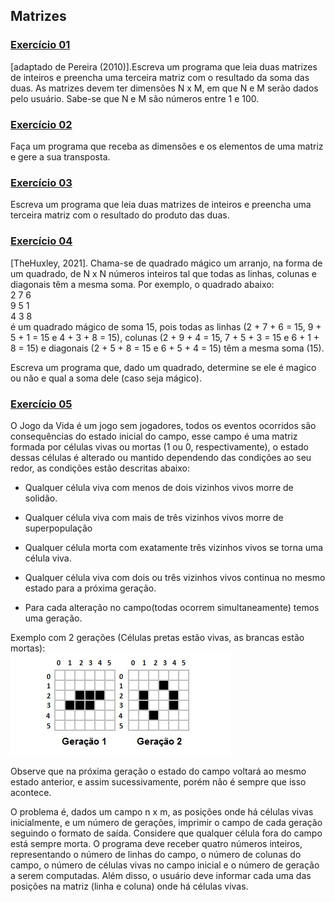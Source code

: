 ## Matrizes

### [Exercício 01](https://github.com/LucasDSL/MATA57-LAB1/blob/baccceeb574cc6d32ca76863c2ba27ab1719af0c/05%20Matrizes/e1.c)

[adaptado de Pereira (2010)].Escreva um programa que leia duas matrizes de inteiros e preencha uma terceira matriz com o resultado da soma das duas. As matrizes devem ter dimensões N x M, em que N e M serão dados pelo usuário. Sabe-se que N e M são números entre 1 e 100.

### [Exercício 02](https://github.com/LucasDSL/MATA57-LAB1/blob/baccceeb574cc6d32ca76863c2ba27ab1719af0c/05%20Matrizes/e2.c)

Faça um programa que receba as dimensões e os elementos de uma matriz e gere a sua transposta.

### [Exercício 03](https://github.com/LucasDSL/MATA57-LAB1/blob/baccceeb574cc6d32ca76863c2ba27ab1719af0c/05%20Matrizes/e3.c)

Escreva um programa que leia duas matrizes de inteiros e preencha uma terceira matriz com o resultado do produto das duas.

### [Exercício 04](https://github.com/LucasDSL/MATA57-LAB1/blob/baccceeb574cc6d32ca76863c2ba27ab1719af0c/05%20Matrizes/e4.c)

[TheHuxley, 2021]. Chama-se de quadrado mágico um arranjo, na forma de um quadrado, de N x N números inteiros tal que todas as linhas, colunas e diagonais têm a mesma soma. Por exemplo, o quadrado abaixo:<br>
2 7 6<br>
9 5 1<br>
4 3 8<br>
é um quadrado mágico de soma 15, pois todas as linhas (2 + 7 + 6 = 15, 9 + 5 + 1 = 15 e 4 + 3 + 8 = 15), colunas (2 + 9 + 4 = 15, 7 + 5 + 3 = 15 e 6 + 1 + 8 = 15) e diagonais (2 + 5 + 8 = 15 e 6 + 5 + 4 = 15) têm a mesma soma (15).<br>

Escreva um programa que, dado um quadrado, determine se ele é magico ou não e qual a soma dele (caso seja mágico).

### [Exercício 05](https://github.com/LucasDSL/MATA57-LAB1/blob/baccceeb574cc6d32ca76863c2ba27ab1719af0c/05%20Matrizes/e5.c)

O Jogo da Vida é um jogo sem jogadores, todos os eventos ocorridos são consequências do estado inicial do campo, esse campo é uma matriz formada por células vivas ou mortas (1 ou 0, respectivamente), o estado dessas células é alterado ou mantido dependendo das condições ao seu redor, as condições estão descritas abaixo:<br>

- Qualquer célula viva com menos de dois vizinhos vivos morre de solidão.

- Qualquer célula viva com mais de três vizinhos vivos morre de superpopulação

- Qualquer célula morta com exatamente três vizinhos vivos se torna uma célula viva.

- Qualquer célula viva com dois ou três vizinhos vivos continua no mesmo estado para a próxima geração.

- Para cada alteração no campo(todas ocorrem simultaneamente) temos uma geração.

Exemplo com 2 gerações (Células pretas estão vivas, as brancas estão mortas):<br>
<img src="./img_geracoes.png">

Observe que na próxima geração o estado do campo voltará ao mesmo estado anterior, e assim sucessivamente, porém não é sempre que isso acontece.

O problema é, dados um campo n x m, as posições onde há células vivas inicialmente, e um número de gerações, imprimir o campo de cada geração seguindo o formato de saída. Considere que qualquer célula fora do campo está sempre morta. O programa deve receber quatro números inteiros, representando o número de linhas do campo, o número de colunas do campo, o número de células vivas no campo inicial e o número de geração a serem computadas. Além disso, o usuário deve informar cada uma das posições na matriz (linha e coluna) onde há células vivas.
